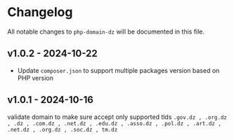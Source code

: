 # Changelog

All notable changes to `php-domain-dz` will be documented in this file.

## v1.0.2 - 2024-10-22

- Update `composer.json` to support multiple packages version based on PHP version

## v1.0.1 - 2024-10-16

validate domain to make sure accept  only supported tlds `.gov.dz , .org.dz , .dz , .com.dz , .net.dz , .edu.dz , .asso.dz , .pol.dz , .art.dz , .net.dz , .org.dz , .soc.dz , tm.dz`

